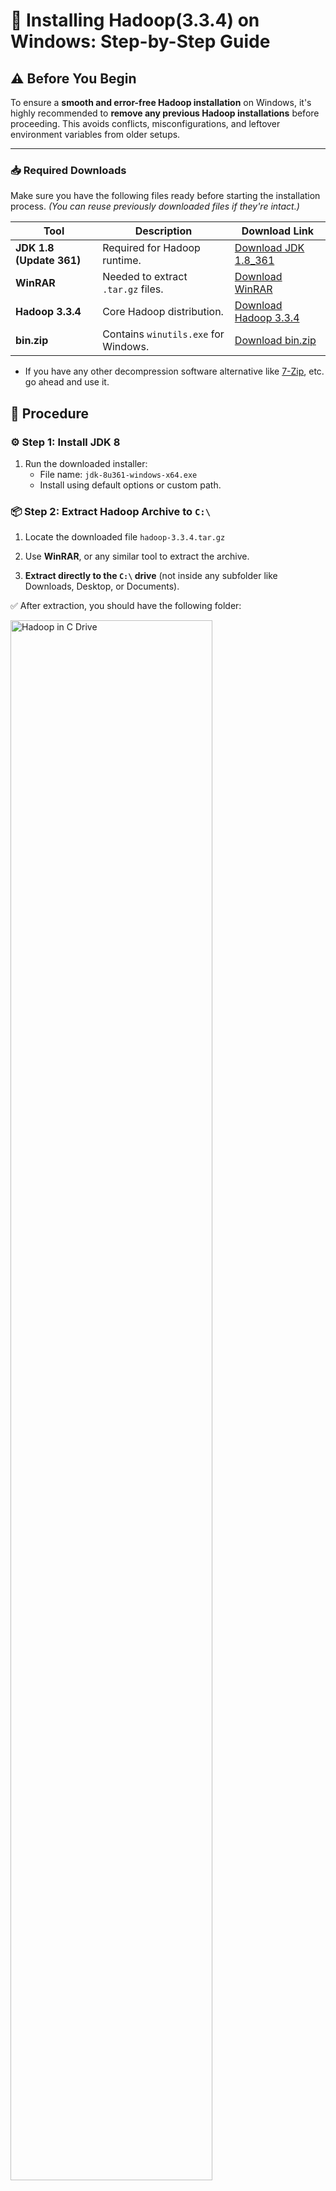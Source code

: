 # 🐘 Installing Hadoop(3.3.4) on Windows: Step-by-Step Guide

## ⚠️ Before You Begin

To ensure a **smooth and error-free Hadoop installation** on Windows, it's highly recommended to **remove any previous Hadoop installations** before proceeding. This avoids conflicts, misconfigurations, and leftover environment variables from older setups.

---

### 📥 Required Downloads

Make sure you have the following files ready before starting the installation process. _(You can reuse previously downloaded files if they're intact.)_

| Tool                     | Description                          | Download Link                   |
| ------------------------ | ------------------------------------ | ------------------------------- |
| **JDK 1.8 (Update 361)** | Required for Hadoop runtime.         | [Download JDK 1.8_361][jdk]     |
| **WinRAR**               | Needed to extract `.tar.gz` files.   | [Download WinRAR][winrar]       |
| **Hadoop 3.3.4**         | Core Hadoop distribution.            | [Download Hadoop 3.3.4][hadoop] |
| **bin.zip**              | Contains `winutils.exe` for Windows. | [Download bin.zip][binzip]      |

- If you have any other decompression software alternative like [7-Zip](https://www.7-zip.org/download.html), etc. go ahead and use it.



<!-- Link definitions -->

[jdk]: https://drive.google.com/file/d/1MG3shs65Zpb-ZR_11GUM3WD7VSoGENfQ/view
[winrar]: https://www.win-rar.com/fileadmin/winrar-versions/winrar/winrar-x64-620.exe
[hadoop]: https://hadoop.apache.org/release/3.3.4.html
[binzip]: https://github.com/Arjun650/Hadoop-3.3.4-Windows-Installation-Guide/blob/main/resources/bin.zip

## 🔧 Procedure

### ⚙️ Step 1: Install JDK 8
1. Run the downloaded installer:
   - File name: `jdk-8u361-windows-x64.exe`
   - Install using default options or custom path.


### 📦 Step 2: Extract Hadoop Archive to `C:\`

1. Locate the downloaded file `hadoop-3.3.4.tar.gz`

2. Use **WinRAR**, or any similar tool to extract the archive.

3. **Extract directly to the `C:\` drive** (not inside any subfolder like Downloads, Desktop, or Documents).

✅ After extraction, you should have the following folder:

<p align="left">
  <img src="./screenshots/hadoopincdrive.png" alt="Hadoop in C Drive" width="80%"/>
</p>

### 🧩 Step 3: Set Environment Variables
   <br/>
1. Type `"Edit the system environment variables"` in the Start Menu. 
   > 📝 Make sure it is not `"Edit Environment variables for your account"`

   - Windows 11 Preview - <br /> <p align="left"><br/><img src="./screenshots/envVarwin11.png" width=80% ></p>
   - Windows 10 Preview - <br /> <p align="left"><br/><img src="./screenshots/EnvVarWin10.png" width=80% ></p>

2. Locate both sections:
   - **User variables for `%YOUR_USERNAME%`**
   - **System variables**
      - preview
       <p align="left"><br/><img src="./screenshots/environmentVariable.png" width=80% ></p>
   - Now create two environment variables with the following values in the before mentioned places:
      - Variable 1:
         - Variable name		: `JAVA_HOME`
         - Variable value	: `C:\Program Files\Java\jdk1.8.0_361` or the path of your preferred version
      - Variable 2:
         - Variable name		: `HADOOP_HOME`
         - Variable value	: `C:\hadoop-3.3.4` 
   - It should look like this after completion
      <p align="left"><br/><img src="./screenshots/afterEnvVar.png" width="80%"></p>

   - Now, under both the variable lists, open `Path` (either by double-clicking on it or select it and click `Edit`), add the following directories to the list and click on `OK`:
      -  `C:\Program Files\Java\jdk1.8.0_361\bin`
      -  `C:\hadoop-3.3.4\bin`
      -  `C:\hadoop-3.3.4\sbin`
   - It should look like this:
      - Preview: <br /> <p align="left"><img src="./screenshots/afterEnvVar.png" width=80%></p>

   - Click on `OK` again to close the environment variable window.



### 🗂️ Step 4: Add `winutils` Support for windows

To make Hadoop work properly on Windows, you need to add Windows-compatible binaries like `winutils.exe` to your Hadoop installation.

---
#### 🗃️ 1. Extract `bin.zip`
   - Locate the downloaded `bin.zip` file.
   - Use **WinRAR**, **7-Zip**, or any archive tool to extract it.
#### 📁 2. Paste `bin` into Hadoop Directory
   - Copy the **entire extracted `bin` folder**.
   - Paste it to `C:\hadoop-3.3.4`. Click on `✔️ Replace the files in the destination` when prompted.

### 🗂️ Step 5: Create Hadoop Data Directories
- Create a new folder in the following locations:
  - `data` in `C:\hadoop-3.3.4`
  - `namenode` in `C:\hadoop-3.3.4\data`
  - `datanode` in `C:\hadoop-3.3.4\data`

### 📝 Step 6: Configure `core-site.xml`
To configure the default file system path for Hadoop, you need to edit the `core-site.xml` file.

---
#### 1. Open the File `C:\hadoop-3.3.4\etc\hadoop\core-site.xml`
> Open the file with **Notepad** or **VSCode**

#### 2. Paste the configuration

```xml
<configuration>

   <property>
       <name>fs.defaultFS</name>
       <value>hdfs://localhost:9000</value>
   </property>

</configuration>
```

### 📝 Step 7: Configure `core-site.xml`
The `mapred-site.xml` file is used to configure the **MapReduce execution framework**.

---
#### 1. Open the File `C:\hadoop-3.3.4\etc\hadoop\mapred-site.xml`
> Open the file with **Notepad** or **VSCode**

#### 2. Paste the configuration

```xml
<configuration>

    <property>
        <name>mapreduce.framework.name</name>
        <value>yarn</value>
    </property>
 
 </configuration>
```

### 🗃️ Step 8: Configure `hdfs-site.xml`

The `hdfs-site.xml` file is used to configure settings related to the Hadoop Distributed File System (HDFS), such as replication and storage paths.

---
#### 1. Open the File `C:\hadoop-3.3.4\etc\hadoop\hdfs-site.xml`
> Open the file with **Notepad** or **VSCode**

#### 2. Paste the configuration

```xml
<configuration>

    <property>
        <name>dfs.replication</name>
        <value>1</value>
    </property>
 
    <property>
        <name>dfs.namenode.name.dir</name>
        <value>/hadoop-3.3.4/data/namenode</value>
    </property>
 
    <property>
        <name>dfs.datanode.data.dir</name>
        <value>/hadoop-3.3.4/data/datanode</value>
    </property>
 
 </configuration>
```

### 🔁 Step 9: Configure `yarn-site.xml`

The `yarn-site.xml` file contains configuration settings for **YARN** (Yet Another Resource Negotiator), which manages resource allocation in Hadoop.

---
#### 1. Open the File `C:\hadoop-3.3.4\etc\hadoop\hdfs-site.xml`
> Open the file with **Notepad** or **VSCode**

#### 2. Paste the configuration
```xml
   <configuration>

   <property>
        <name>yarn.nodemanager.aux-services</name>
        <value>mapreduce_shuffle</value>
   </property>

   <property>
        <name>yarn.nodemanager.auxservices.mapreduce.shuffle.class</name> 
        <value>org.apache.hadoop.mapred.ShuffleHandler</value>
   </property>

</configuration>
```

### 🧾 Step 10: Configure `hadoop-env.cmd`
This step ensures that Hadoop knows the correct path to your installed JDK and resolves user-related path issues on systems with spaces in usernames.

---
#### 1. Open the File `C:\hadoop-3.3.4\etc\hadoop\hadoop-env.cmd`
> Open the file with **Notepad** or **VSCode**

#### 2. Make the following changes
> Find your system username by running `whoami` or `echo %USERNAME%` (Windows) in the terminal.
  - Find `set JAVA_HOME=%JAVA_HOME%`
  - Replace it with `set JAVA_HOME=C:\Progra~1\Java\jdk1.8.0_361`
    - *Note:* You just have to replace the `%JAVA_HOME%` with the path specified above or the path to your preferred version. I gave it in full for easy searching.
  - *Mandatory:* For systems with usernames containing white-space (Ex: Hari Krishna) & ignore for those who don't:
    - Find `set HADOOP_IDENT_STRING=%USERNAME%`
    - Replace it with your `User` path but with the last letter of your username's first word replaced with `~1`. Example: `Hari Krishna` -> `Har~1`
      - Like `set HADOOP_IDENT_STRING=C:\User\Har~1` 
  - Save and close the editor

---
---

### ✅ Step 11: Verify Your Hadoop Installation

To confirm everything is set up correctly, follow these verification steps:

---

#### 🖥️ 1. Open Command Prompt

- Press `Win + S`, type `cmd`
- **Right-click** on **Command Prompt** and select **"Run as administrator"**

> ⚠️ Running as admin helps avoid permission issues during Hadoop startup.

- Preview <br/>

   <p align="left"><img src="./screenshots/cmdRunAsAdmin.png" width=80%></p>

---

- Run the command `hdfs` it should output like the one below:
  - Preview: <br /> 
      <p align="left"><img src="./screenshots/hdfs.png" width=80%></p>
  - If there is an `Error: JAVA_HOME is incorrectly set` message just after you run the command, you might have INCORRECTLY set the `Environment variable` or `Path` or `hadoop-env.cmd` steps. Go back and verify.

- Format namenode:
  - Run the command `hdfs namenode -format`
  - The output should be like in the following - [Link](./cmdOutput/namenodeFormatsuccess.txt)
  - Preview: <br /> 

      <p align="left"><img src="./screenshots/namenodeFormat.png" width=80%></p>


- Run the cluster
  - Execute the command `start-all.cmd` in the command prompt (CMD)
  - You should now get the following command prompt windows running:
    - Apache Hadoop Distribution - hadoop namenode
    - Apache Hadoop Distribution - hadoop datanode
    - Apache Hadoop Distribution - yarn resourcemanager
    - Apache Hadoop Distribution - yam nodemanager
  - You may get the following window during first-time use:
    - Preview (Reference): <br /> <p align="left"><img src="./screenshots/JavaFirewallPrompt.webp" width=80% ></p>
    - Tick both `Private networks...` and `Public networks...` and click on `Allow access`
  - Give it a few moments to initialize.
  - Preview
       <br /> <p align="left"><img src="./screenshots/Screenshot 2025-07-28 195250.png" width=80% ></p>
  
---
### Accessing the UI:

- If all the things done till now are verified, you may attempt to access the UI.
- Open your preferred browser and enter the following address:
  - For accessing ResourceManager web UI: http://localhost:8088
    - Preview: <br /> <p align="left"><img src="./screenshots/hadoopCluster.png" width=80% height=80%></p>
  - For accessing NameNode web UI: http://localhost:9870
    - Preview: <br /> <p align="left"><img src="./screenshots/hadoopNamenodeInfo.png" width=80% height=80%></p>


## 🛑 Stop Hadoop
```cmd
stop-all.cmd
```
